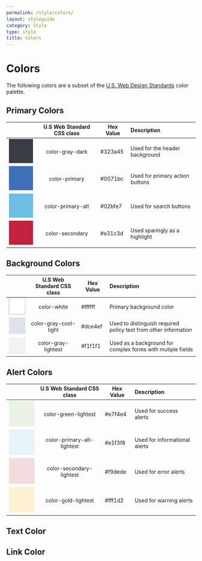 ```yaml
---
permalink: /style/colors/
layout: styleguide
category: Style
type: style
title: Colors
---
```


# Colors

The following colors are a subset of the [U.S. Web Design Standards](https://standards.usa.gov/components/colors/) color palette.

## Primary Colors

| | U.S Web Standard CSS class | Hex Value | Description |
| -------------------------------------------------------------------- |:-------------:| ------- |:-------------|
| ![alt text](../images/gray-color-gray-dark.png "color-gray-dark") | color-gray-dark | #323a45 | Used for the header background |
| ![alt text](../images/royal-color-primary.png "color-primary") | color-primary | #0071bc | Used for primary action buttons |
| ![alt text](../images/aqua-color-primary-alt.png "color-primary-alt") | color-primary-alt | #02bfe7 | Used for search buttons |
| ![alt text](../images/red-color-secondary.png "color-secondary") | color-secondary | #e31c3d | Used sparingly as a highlight |

## Background Colors

| | U.S Web Standard CSS class | Hex Value | Description |
| -------------------------------------------------------------------- |:-------------:| ------- |:-------------|
| ![alt text](../images/white.png "color-white") | color-white | #ffffff | Primary background color |
| ![alt text](../images/gray-color-gray-cool-light.png "color-gray-cool-light") | color-gray-cool-light | #dce4ef | Used to distinguish required policy text from other information |
| ![alt text](../images/gray-color-gray-lightest.png "color-gray-lightest") | color-gray-lightest| #f1f1f1 | Used as a background for complex forms with mutiple fields |

## Alert Colors

| | U.S Web Standard CSS class | Hex Value | Description |
| -------------------------------------------------------------------- |:-------------:| ------- |:-------------|
| ![alt text](../images/green-color-green-lightest.png "color-green-lightest") | color-green-lightest | #e7f4e4 | Used for success alerts |
| ![alt text](../images/blue-color-primary-alt-lightest.png "color-primary-alt-lightest") | color-primary-alt-lightest | #e1f3f8 | Used for informational alerts |
| ![alt text](../images/red-color-secondary-lightest.png "color-secondary-lightest") | color-secondary-lightest | #f9dede | Used for error alerts |
| ![alt text](../images/gold-color-gold-lightest.png "color-gold-lightest") | color-gold-lightest | #fff1d2 | Used for warning alerts |


## Text Color



## Link Color


